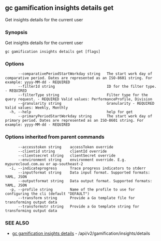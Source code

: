 ## gc gamification insights details get

Get insights details for the current user

### Synopsis

Get insights details for the current user

```
gc gamification insights details get [flags]
```

### Options

```
      --comparativePeriodStartWorkday string   The start work day of comparative period. Dates are represented as an ISO-8601 string. For example: yyyy-MM-dd - REQUIRED
      --filterId string                        ID for the filter type. - REQUIRED
      --filterType string                      Filter type for the query request. - REQUIRED Valid values: PerformanceProfile, Division
      --granularity string                     Granularity - REQUIRED Valid values: Weekly, Monthly
  -h, --help                                   help for get
      --primaryPeriodStartWorkday string       The start work day of primary period. Dates are represented as an ISO-8601 string. For example: yyyy-MM-dd - REQUIRED
```

### Options inherited from parent commands

```
      --accesstoken string    accessToken override
      --clientid string       clientId override
      --clientsecret string   clientSecret override
      --environment string    environment override. E.g. mypurecloud.com.au or ap-southeast-2
  -i, --indicateprogress      Trace progress indicators to stderr
      --inputformat string    Data input format. Supported formats: YAML, JSON
      --outputformat string   Data output format. Supported formats: YAML, JSON
  -p, --profile string        Name of the profile to use for configuring the cli (default "DEFAULT")
      --transform string      Provide a Go template file for transforming output data
      --transformstr string   Provide a Go template string for transforming output data
```

### SEE ALSO

* [gc gamification insights details](gc_gamification_insights_details.html)	 - /api/v2/gamification/insights/details


